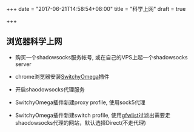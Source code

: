 +++
date = "2017-06-21T14:58:54+08:00"
title = "科学上网"
draft = true

+++

## 浏览器科学上网

* 购买一个shadowsocks服务帐号, 或在自己的VPS上起一个shadowsocks server

* chrome浏览器安装[SwitchyOmega](https://github.com/FelisCatus/SwitchyOmega)插件

* 开启shaodowsocks代理服务

* SwitchyOmega插件新建proxy profile, 使用sock5代理

* SwitchyOmega插件新建switch profile, 使用[gfwlist](https://raw.githubusercontent.com/gfwlist/gfwlist/master/gfwlist.txt)过滤出需要走shaodowsocks代理的网站，默认选择Direct(不走代理)
